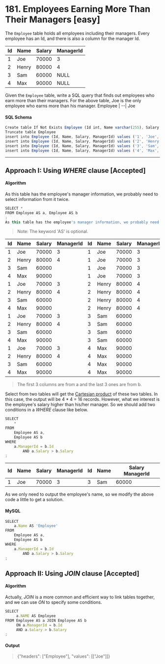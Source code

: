 # 181. Employees Earning More Than Their Managers [easy]
The `Employee` table holds all employees including their managers. Every employee has an Id, and there is also a column for the manager Id.

Id | Name  | Salary | ManagerId
--|--|---|--
 1  | Joe   | 70000  | 3         
 2  | Henry | 80000  | 4         
 3  | Sam   | 60000  | NULL      
 4  | Max   | 90000  | NULL      

Given the `Employee` table, write a SQL query that finds out employees who earn more than their managers. For the above table, Joe is the only employee who earns more than his manager.
Employee |
--|
Joe      

#### SQL Schema
```javascript
Create table If Not Exists Employee (Id int, Name varchar(255), Salary int, ManagerId int)
Truncate table Employee
insert into Employee (Id, Name, Salary, ManagerId) values ('1', 'Joe', '70000', '3')
insert into Employee (Id, Name, Salary, ManagerId) values ('2', 'Henry', '80000', '4')
insert into Employee (Id, Name, Salary, ManagerId) values ('3', 'Sam', '60000', 'None')
insert into Employee (Id, Name, Salary, ManagerId) values ('4', 'Max', '90000', 'None')
```
---
## Approach I: Using _WHERE_ clause [Accepted]
#### Algorithm
As this table has the employee's manager information, we probably need to select information from it twice.
```javascript
SELECT *
FROM Employee AS a, Employee AS b
;
As this table has the employee's manager information, we probably need to select information from it twice.
```
> Note: The keyword 'AS' is optional.

Id	|Name	|Salary	|ManagerId	|Id	|Name	|Salary	|ManagerId
--|--|--|--|--|--|--|--
1	|Joe	|70000	|3	|1	|Joe	|70000	|3
2	|Henry	|80000	|4	|1	|Joe	|70000	|3
3	|Sam	|60000|		|1	|Joe	|70000	|3
4	|Max	|90000|		|1	|Joe	|70000	|3
1	|Joe	|70000	|3	|2	|Henry	|80000	|4
2	|Henry	|80000	|4	|2	|Henry	|80000	|4
3	|Sam	|60000|		|2	|Henry	|80000	|4
4	|Max	|90000|		|2	|Henry	|80000	|4
1	|Joe	|70000	|3	|3	|Sam	|60000	
2	|Henry	|80000	|4	|3	|Sam	|60000	
3	|Sam	|60000|		|3	|Sam	|60000	
4	|Max	|90000|		|3	|Sam	|60000	
1	|Joe	|70000	|3	|4	|Max	|90000	
2	|Henry	|80000	|4	|4	|Max	|90000	
3	|Sam	|60000|		|4	|Max	|90000	
4	|Max	|90000|		|4	|Max	|90000	

> The first 3 columns are from a and the last 3 ones are from b.

Select from two tables will get the [Cartesian product](https://en.wikipedia.org/wiki/Cartesian_product) of these two tables. In this case, the output will be 4 * 4 = 16 records. However, what we interest is the employee's salary higher than his/her manager. So we should add two conditions in a _WHERE_ clause like below.

```javascript
SELECT
    *
FROM
    Employee AS a,
    Employee AS b
WHERE
    a.ManagerId = b.Id
        AND a.Salary > b.Salary
;
```
Id	|Name	|Salary	|ManagerId	|Id	|Name	|Salary	ManagerId
--|--|--|--|--|--|--
1	|Joe	|70000	|3	|3	|Sam	|60000

As we only need to output the employee's name, so we modify the above code a little to get a solution.

#### MySQL
```javascript
SELECT
    a.Name AS 'Employee'
FROM
    Employee AS a,
    Employee AS b
WHERE
    a.ManagerId = b.Id
        AND a.Salary > b.Salary
;
```
## Approach II: Using _JOIN_ clause [Accepted]
#### Algorithm

Actually, _JOIN_ is a more common and efficient way to link tables together, and we can use _ON_ to specify some conditions.
```javascript
SELECT
     a.NAME AS Employee
FROM Employee AS a JOIN Employee AS b
     ON a.ManagerId = b.Id
     AND a.Salary > b.Salary
;
```
#### Output
> {"headers": ["Employee"], "values": [["Joe"]]}
